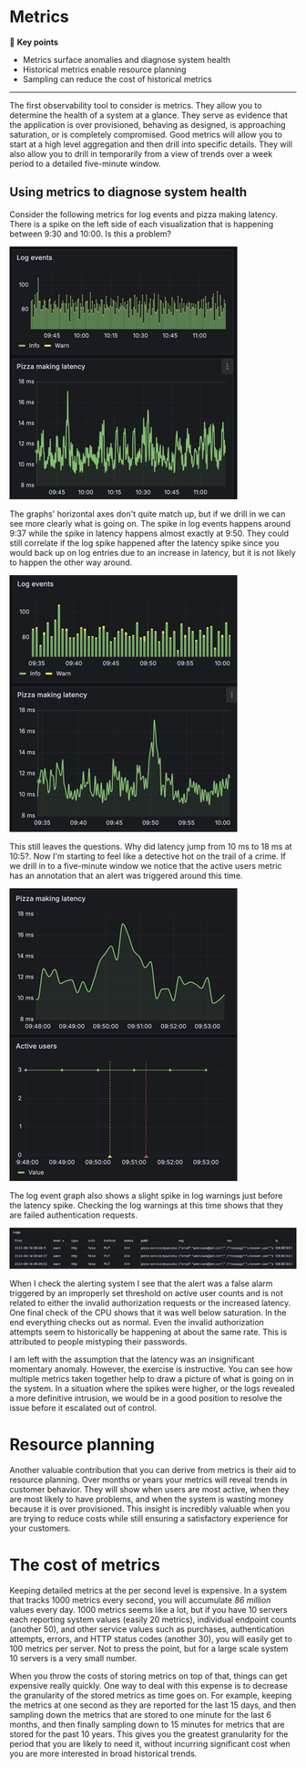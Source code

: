 # Metrics

🔑 **Key points**

- Metrics surface anomalies and diagnose system health
- Historical metrics enable resource planning
- Sampling can reduce the cost of historical metrics

---

The first observability tool to consider is metrics. They allow you to determine the health of a system at a glance. They serve as evidence that the application is over provisioned, behaving as designed, is approaching saturation, or is completely compromised. Good metrics will allow you to start at a high level aggregation and then drill into specific details. They will also allow you to drill in temporarily from a view of trends over a week period to a detailed five-minute window.

## Using metrics to diagnose system health

Consider the following metrics for log events and pizza making latency. There is a spike on the left side of each visualization that is happening between 9:30 and 10:00. Is this a problem?

![Initial metrics](initialMetrics.png)

The graphs' horizontal axes don't quite match up, but if we drill in we can see more clearly what is going on. The spike in log events happens around 9:37 while the spike in latency happens almost exactly at 9:50. They could still correlate if the log spike happened after the latency spike since you would back up on log entries due to an increase in latency, but it is not likely to happen the other way around.

![Drill in metrics](drillInMetrics.png)

This still leaves the questions. Why did latency jump from 10 ms to 18 ms at 10:5?. Now I'm starting to feel like a detective hot on the trail of a crime. If we drill in to a five-minute window we notice that the active users metric has an annotation that an alert was triggered around this time.

![Active user alert metrics](activeUserAlertsMetrics.png)

The log event graph also shows a slight spike in log warnings just before the latency spike. Checking the log warnings at this time shows that they are failed authentication requests.

![Log warning entries](logWarningEntries.png)

When I check the alerting system I see that the alert was a false alarm triggered by an improperly set threshold on active user counts and is not related to either the invalid authorization requests or the increased latency. One final check of the CPU shows that it was well below saturation. In the end everything checks out as normal. Even the invalid authorization attempts seem to historically be happening at about the same rate. This is attributed to people mistyping their passwords.

I am left with the assumption that the latency was an insignificant momentary anomaly. However, the exercise is instructive. You can see how multiple metrics taken together help to draw a picture of what is going on in the system. In a situation where the spikes were higher, or the logs revealed a more definitive intrusion, we would be in a good position to resolve the issue before it escalated out of control.

# Resource planning

Another valuable contribution that you can derive from metrics is their aid to resource planning. Over months or years your metrics will reveal trends in customer behavior. They will show when users are most active, when they are most likely to have problems, and when the system is wasting money because it is over provisioned. This insight is incredibly valuable when you are trying to reduce costs while still ensuring a satisfactory experience for your customers.

# The cost of metrics

Keeping detailed metrics at the per second level is expensive. In a system that tracks 1000 metrics every second, you will accumulate _86 million_ values every day. 1000 metrics seems like a lot, but if you have 10 servers each reporting system values (easily 20 metrics), individual endpoint counts (another 50), and other service values such as purchases, authentication attempts, errors, and HTTP status codes (another 30), you will easily get to 100 metrics per server. Not to press the point, but for a large scale system 10 servers is a very small number.

When you throw the costs of storing metrics on top of that, things can get expensive really quickly. One way to deal with this expense is to decrease the granularity of the stored metrics as time goes on. For example, keeping the metrics at one second as they are reported for the last 15 days, and then sampling down the metrics that are stored to one minute for the last 6 months, and then finally sampling down to 15 minutes for metrics that are stored for the past 10 years. This gives you the greatest granularity for the period that you are likely to need it, without incurring significant cost when you are more interested in broad historical trends.
